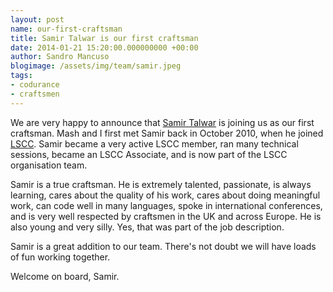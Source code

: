 ```yaml
--- 
layout: post 
name: our-first-craftsman 
title: Samir Talwar is our first craftsman 
date: 2014-01-21 15:20:00.000000000 +00:00 
author: Sandro Mancuso
blogimage: /assets/img/team/samir.jpeg
tags:
- codurance
- craftsmen
---
```


We are very happy to announce that [Samir Talwar](https://twitter.com/samirtalwar) is joining us as our first craftsman. Mash and I first met Samir back in October 2010, when he joined [LSCC](http://londonswcraft.com). Samir became a very active LSCC member, ran many technical sessions, became an LSCC Associate, and is now part of the LSCC organisation team. 

Samir is a true craftsman. He is extremely talented, passionate, is always learning, cares about the quality of his work, cares about doing meaningful work, can code well in many languages, spoke in international conferences, and is very well respected by craftsmen in the UK and across Europe. He is also young and very silly. Yes, that was part of the job description. 

Samir is a great addition to our team. There's not doubt we will have loads of fun working together. 

Welcome on board, Samir.